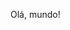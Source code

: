  Olá, mundo!

<!--

😄 Meu nome é Maycon Douglas, sou estudante de Ciência da Computação pela Universidade Federal de Sergipe. 
⚡ Atualmente, estou estudando C# e ASP .NET e buscando novas oportunidades de estágio e Desenvolvedor JR. Sempre em busca de novos desafios para se tornar um Dev. Fullstack!


